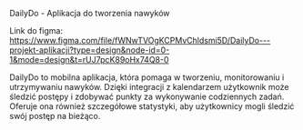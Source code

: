 DailyDo - Aplikacja do tworzenia nawyków

Link do figma: https://www.figma.com/file/fWNwTVOgKCPMvChldsmi5D/DailyDo---projekt-aplikacji?type=design&node-id=0-1&mode=design&t=rUJ7pcK89oHx74Q8-0

DailyDo to mobilna aplikacja, która pomaga w tworzeniu, monitorowaniu i utrzymywaniu nawyków. Dzięki integracji z kalendarzem użytkownik może śledzić postępy i zdobywać punkty za wykonywanie codziennych zadań. Oferuje ona również szczegółowe statystyki, aby użytkownicy mogli śledzić swój postęp na bieżąco.
